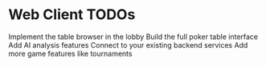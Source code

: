 # Web Client TODOs
Implement the table browser in the lobby
Build the full poker table interface
Add AI analysis features
Connect to your existing backend services
Add more game features like tournaments
